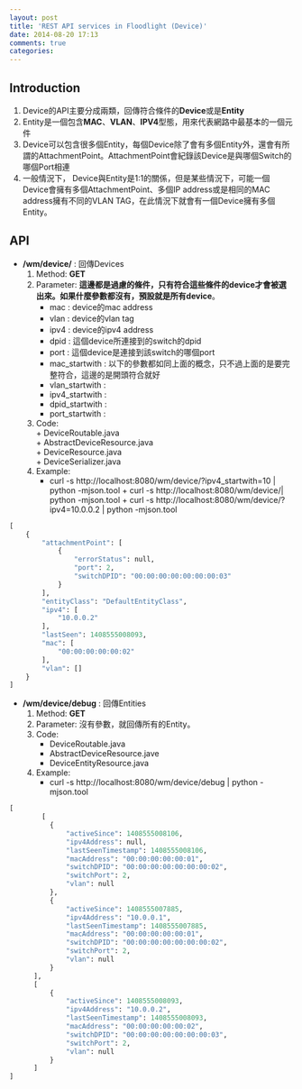 ```yaml
---
layout: post
title: 'REST API services in Floodlight (Device)'
date: 2014-08-20 17:13
comments: true
categories: 
---
```

Introduction
---------
1. Device的API主要分成兩類，回傳符合條件的**Device**或是**Entity**
2. Entity是一個包含**MAC**、**VLAN**、**IPV4**型態，用來代表網路中最基本的一個元件
3. Device可以包含很多個Entity，每個Device除了會有多個Entity外，還會有所謂的AttachmentPoint。AttachmentPoint會紀錄該Device是與哪個Switch的哪個Port相連
4. 一般情況下， Device與Entity是1:1的關係，但是某些情況下，可能一個Device會擁有多個AttachmentPoint、多個IP address或是相同的MAC address擁有不同的VLAN TAG，在此情況下就會有一個Device擁有多個Entity。

<!--more-->


API
------
- **/wm/device/**  : 回傳Devices
  1. Method: **GET**
  2. Parameter: **這邊都是過慮的條件，只有符合這些條件的device才會被選出來。如果什麼參數都沒有，預設就是所有device**。
      + mac :  device的mac address
      + vlan : device的vlan tag
      + ipv4 : device的ipv4 address
      + dpid : 這個device所連接到的switch的dpid
      + port : 這個device是連接到該switch的哪個port
      + mac_startwith : 以下的參數都如同上面的概念，只不過上面的是要完整符合，這邊的是開頭符合就好
      + vlan_startwith : 
      + ipv4_startwith :
      + dpid_startwith :
      + port_startwith :
	3. Code:  
      + DeviceRoutable.java  
      + AbstractDeviceResource.java  
      + DeviceResource.java  
      + DeviceSerializer.java
	4. Example:    
  		+ curl -s http://localhost:8080/wm/device/?ipv4_startwith=10 | python -mjson.tool
      + curl -s http://localhost:8080/wm/device/| python -mjson.tool
      + curl -s http://localhost:8080/wm/device/?ipv4=10.0.0.2  | python -mjson.tool
      
```python
[
    {
        "attachmentPoint": [
            {
                "errorStatus": null,
                "port": 2,
                "switchDPID": "00:00:00:00:00:00:00:03"
            }
        ],
        "entityClass": "DefaultEntityClass",
        "ipv4": [
            "10.0.0.2"
        ],
        "lastSeen": 1408555008093,
        "mac": [
            "00:00:00:00:00:02"
        ],
        "vlan": []
    }
]     
```      
- **/wm/device/debug** : 回傳Entities
	1. Method: **GET**
	2. Parameter: 沒有參數，就回傳所有的Entity。
	3. Code:   
		+ DeviceRoutable.java  
		+ AbstractDeviceResource.jave  
		+ DeviceEntityResource.java    
  4. Example:
  		+ curl -s http://localhost:8080/wm/device/debug | python -mjson.tool
      
```python
[
		[
          {
              "activeSince": 1408555008106,
              "ipv4Address": null,
              "lastSeenTimestamp": 1408555008106,
              "macAddress": "00:00:00:00:00:01",
              "switchDPID": "00:00:00:00:00:00:00:02",
              "switchPort": 2,
              "vlan": null
          },
          {
              "activeSince": 1408555007885,
              "ipv4Address": "10.0.0.1",
              "lastSeenTimestamp": 1408555007885,
              "macAddress": "00:00:00:00:00:01",
              "switchDPID": "00:00:00:00:00:00:00:02",
              "switchPort": 2,
              "vlan": null
          }
      ],
      [
          {
              "activeSince": 1408555008093,
              "ipv4Address": "10.0.0.2",
              "lastSeenTimestamp": 1408555008093,
              "macAddress": "00:00:00:00:00:02",
              "switchDPID": "00:00:00:00:00:00:00:03",
              "switchPort": 2,
              "vlan": null
          }
      ]
]
```

